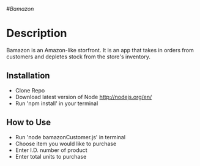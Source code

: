 #*Bamazon*

# Description
Bamazon is an Amazon-like storfront. It is an app that takes in orders from customers and depletes stock from the store's inventory.

## Installation
- Clone Repo
- Download latest version of Node http://nodejs.org/en/
- Run 'npm install' in your terminal

## How to Use
- Run 'node bamazonCustomer.js' in terminal
- Choose item you would like to purchase
- Enter I.D. number of product 
- Enter total units to purchase


